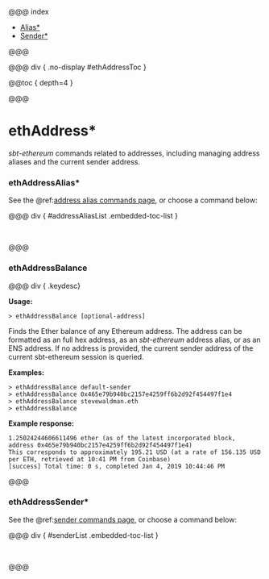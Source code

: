 @@@ index

* [Alias*](alias.md)
* [Sender*](sender.md)

@@@

@@@ div { .no-display #ethAddressToc }

@@toc { depth=4 }

@@@

# ethAddress*

_sbt-ethereum_ commands related to addresses, including managing address aliases and the current sender address.

### ethAddressAlias*

See the @ref:[address alias commands page](alias.md), or choose a command below:

@@@ div { #addressAliasList .embedded-toc-list }

&nbsp;

@@@

### ethAddressBalance

@@@ div { .keydesc}

**Usage:**
```
> ethAddressBalance [optional-address]
```

Finds the Ether balance of any Ethereum address. The address can be formatted as an full hex address, as an _sbt-ethereum_ address alias, or as an ENS address. If no address is provided,
the current sender address of the current sbt-ethereum session is queried.

**Examples:**
```
> ethAddressBalance default-sender
> ethAddressBalance 0x465e79b940bc2157e4259ff6b2d92f454497f1e4
> ethAddressBalance stevewaldman.eth
> ethAddressBalance
```
**Example response:**
```
1.25024244606611496 ether (as of the latest incorporated block, address 0x465e79b940bc2157e4259ff6b2d92f454497f1e4)
This corresponds to approximately 195.21 USD (at a rate of 156.135 USD per ETH, retrieved at 10:41 PM from Coinbase)
[success] Total time: 0 s, completed Jan 4, 2019 10:44:46 PM
```

@@@

### ethAddressSender*

See the @ref:[sender commands page](sender.md), or choose a command below:

@@@ div { #senderList .embedded-toc-list }

&nbsp;

@@@



